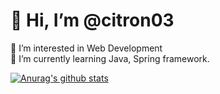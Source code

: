 <h1>👋 Hi, I’m @citron03</h1>
👀 I’m interested in Web Development
<br>
🌱 I’m currently learning Java, Spring framework.

[![Anurag's github stats](https://github-readme-stats.vercel.app/api?username=citron03)](https://github.com/anuraghazra/github-readme-stats)

<!---
citron03/citron03 is a ✨ special ✨ repository because its `README.md` (this file) appears on your GitHub profile.
You can click the Preview link to take a look at your changes.
--->
